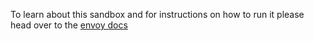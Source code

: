 To learn about this sandbox and for instructions on how to run it please head over
to the [envoy docs](https://www.envoyproxy.io/docs/envoy/latest/start/sandboxes/ext_authz)
